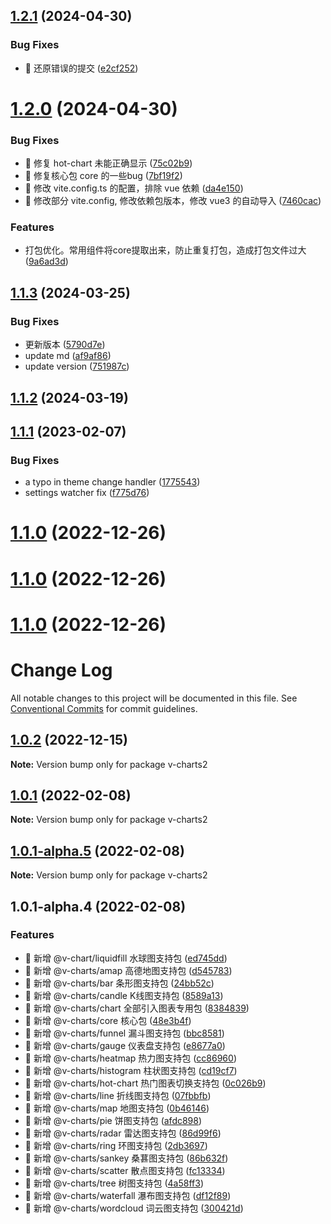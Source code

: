## [1.2.1](https://github.com/denaro-org/v-charts2/compare/v1.2.0...v1.2.1) (2024-04-30)

### Bug Fixes

- 🐛 还原错误的提交 ([e2cf252](https://github.com/denaro-org/v-charts2/commit/e2cf252257a10d4be36fde9f6248b6da94e62115))

# [1.2.0](https://github.com/denaro-org/v-charts2/compare/v1.1.3...v1.2.0) (2024-04-30)

### Bug Fixes

- 🐛 修复 hot-chart 未能正确显示 ([75c02b9](https://github.com/denaro-org/v-charts2/commit/75c02b992fcd8b5a23862ac9a1d324dbb765dde5))
- 🐛 修复核心包 core 的一些bug ([7bf19f2](https://github.com/denaro-org/v-charts2/commit/7bf19f290295fc960702ac2fe15e901f35d86cc8))
- 🐛 修改 vite.config.ts 的配置，排除 vue 依赖 ([da4e150](https://github.com/denaro-org/v-charts2/commit/da4e1506bd09b5289576da6766f734c7474ffc2e))
- 🐛 修改部分 vite.config, 修改依赖包版本，修改 vue3 的自动导入 ([7460cac](https://github.com/denaro-org/v-charts2/commit/7460cacecf5a27289ff90d2ebcf7aae4367bad05))

### Features

- 打包优化。常用组件将core提取出来，防止重复打包，造成打包文件过大 ([9a6ad3d](https://github.com/denaro-org/v-charts2/commit/9a6ad3dbbafaf42b3c631ee3f83b18d1dca177a6))

## [1.1.3](https://github.com/denaro-org/v-charts2/compare/v1.1.2...v1.1.3) (2024-03-25)

### Bug Fixes

- 更新版本 ([5790d7e](https://github.com/denaro-org/v-charts2/commit/5790d7e7bc4c30c4a9cdbb1a36aa8082f4b29bc2))
- update md ([af9af86](https://github.com/denaro-org/v-charts2/commit/af9af8627e9b8bda92f49a5beb4f1f0a31e67e68))
- update version ([751987c](https://github.com/denaro-org/v-charts2/commit/751987c6e96742dedd978c36cea23d0357c7045d))

## [1.1.2](https://github.com/denaro-org/v-charts2/compare/v1.1.1...v1.1.2) (2024-03-19)

## [1.1.1](https://github.com/denaro-org/v-charts2/compare/v1.1.0...v1.1.1) (2023-02-07)

### Bug Fixes

- a typo in theme change handler ([1775543](https://github.com/denaro-org/v-charts2/commit/1775543ef9090b12a5d94156a66203028806080b))
- settings watcher fix ([f775d76](https://github.com/denaro-org/v-charts2/commit/f775d76872fe885c917ae6b806977cfae53e5490))

# [1.1.0](https://github.com/denaro-org/v-charts2/compare/v1.0.2...v1.1.0) (2022-12-26)

# [1.1.0](https://github.com/denaro-org/v-charts2/compare/v1.0.2...v1.1.0) (2022-12-26)

# [1.1.0](https://github.com/denaro-org/v-charts2/compare/v1.0.2...v1.1.0) (2022-12-26)

# Change Log

All notable changes to this project will be documented in this file.
See [Conventional Commits](https://conventionalcommits.org) for commit guidelines.

## [1.0.2](https://github.com/denaro-org/v-charts2/compare/v1.0.1...v1.0.2) (2022-12-15)

**Note:** Version bump only for package v-charts2

## [1.0.1](https://github.com/denaro-org/v-charts2/compare/v1.0.1-alpha.5...v1.0.1) (2022-02-08)

**Note:** Version bump only for package v-charts2

## [1.0.1-alpha.5](https://github.com/denaro-org/v-charts2/compare/v1.0.1-alpha.4...v1.0.1-alpha.5) (2022-02-08)

**Note:** Version bump only for package v-charts2

## 1.0.1-alpha.4 (2022-02-08)

### Features

- 🎸 新增 @v-chart/liquidfill 水球图支持包 ([ed745dd](https://github.com/denaro-org/v-charts2/commit/ed745dd2c400e8431bf34b4d9976a1cc3ff2afc3))
- 🎸 新增 @v-charts/amap 高德地图支持包 ([d545783](https://github.com/denaro-org/v-charts2/commit/d545783d457a9b353e5c4e2afb5126cf4ade134e))
- 🎸 新增 @v-charts/bar 条形图支持包 ([24bb52c](https://github.com/denaro-org/v-charts2/commit/24bb52c3c4ceb20e4cd32f94c685ac94a5b18e19))
- 🎸 新增 @v-charts/candle K线图支持包 ([8589a13](https://github.com/denaro-org/v-charts2/commit/8589a13002463f9bc3c10afd3743178e5515ec5f))
- 🎸 新增 @v-charts/chart 全部引入图表专用包 ([8384839](https://github.com/denaro-org/v-charts2/commit/8384839688218f9449cdb9bc8def95660b1db2b4))
- 🎸 新增 @v-charts/core 核心包 ([48e3b4f](https://github.com/denaro-org/v-charts2/commit/48e3b4f3b7c01c35c2ed1830caf22a9b442a020f))
- 🎸 新增 @v-charts/funnel 漏斗图支持包 ([bbc8581](https://github.com/denaro-org/v-charts2/commit/bbc85816cf3325d86342511c95e2d35969a200a0))
- 🎸 新增 @v-charts/gauge 仪表盘支持包 ([e8677a0](https://github.com/denaro-org/v-charts2/commit/e8677a0afdeb9d2079f86dc5c097fa2a56ec38cd))
- 🎸 新增 @v-charts/heatmap 热力图支持包 ([cc86960](https://github.com/denaro-org/v-charts2/commit/cc86960223a7605b4f36d6e22715467ba211ab90))
- 🎸 新增 @v-charts/histogram 柱状图支持包 ([cd19cf7](https://github.com/denaro-org/v-charts2/commit/cd19cf71c46265791e14e7b107af4c8ddde37beb))
- 🎸 新增 @v-charts/hot-chart 热门图表切换支持包 ([0c026b9](https://github.com/denaro-org/v-charts2/commit/0c026b915aa9c5530c26a16b0d2c6b413e5aa55a))
- 🎸 新增 @v-charts/line 折线图支持包 ([07fbbfb](https://github.com/denaro-org/v-charts2/commit/07fbbfb3baafeeade8d32698bc2e459ef577fdcf))
- 🎸 新增 @v-charts/map 地图支持包 ([0b46146](https://github.com/denaro-org/v-charts2/commit/0b46146ab72b4bf188739665eb3626ad7ba17b39))
- 🎸 新增 @v-charts/pie 饼图支持包 ([afdc898](https://github.com/denaro-org/v-charts2/commit/afdc8983e215aaec883fbfd9d792e1f9d9a07c6c))
- 🎸 新增 @v-charts/radar 雷达图支持包 ([86d99f6](https://github.com/denaro-org/v-charts2/commit/86d99f6d5d6ce2c1c2a4cc92e7a57c95abbd1755))
- 🎸 新增 @v-charts/ring 环图支持包 ([2db3697](https://github.com/denaro-org/v-charts2/commit/2db3697855220b87f2d45ae1c4503190e98bd87b))
- 🎸 新增 @v-charts/sankey 桑葚图支持包 ([86b632f](https://github.com/denaro-org/v-charts2/commit/86b632f2d0db1469711b094a1ac326ce58bfd2fa))
- 🎸 新增 @v-charts/scatter 散点图支持包 ([fc13334](https://github.com/denaro-org/v-charts2/commit/fc13334dc526390b63da1cdccd4b2bc7751bd17d))
- 🎸 新增 @v-charts/tree 树图支持包 ([4a58ff3](https://github.com/denaro-org/v-charts2/commit/4a58ff38c6541b2f5e37da01e11751b904ad6212))
- 🎸 新增 @v-charts/waterfall 瀑布图支持包 ([df12f89](https://github.com/denaro-org/v-charts2/commit/df12f8904f5d9b8713889d8a94426886c3d97194))
- 🎸 新增 @v-charts/wordcloud 词云图支持包 ([300421d](https://github.com/denaro-org/v-charts2/commit/300421db4fe8061e8dbdb3546cb5ac4677e43ce7))
